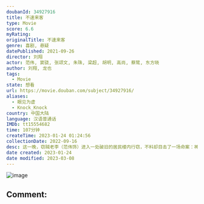 ```yaml
---
doubanId: 34927916
title: 不速来客
type: Movie
score: 6.6
myRating: 
originalTitle: 不速来客
genre: 喜剧, 悬疑
datePublished: 2021-09-26
director: 刘翔
actor: 范伟, 窦骁, 张颂文, 朱珠, 梁超, 胡明, 高尚, 蔡鹭, 东方晓
author: 刘翔, 龙也
tags:
  - Movie
state: 想看
url: https://movie.douban.com/subject/34927916/
aliases:
  - 眼见为虚
  - Knock_Knock
country: 中国大陆
language: 汉语普通话
IMDb: tt15554682
time: 107分钟
createTime: 2023-01-24 01:24:56
collectionDate: 2022-09-16
desc: 这一晚，窃贼老李（范伟饰）进入一处破旧的居民楼内行窃，不料却目击了一场命案：神秘女子（朱珠饰）离奇被杀，就在老李拼命制伏凶手阎正（张颂文饰）之际，外卖员马明亮（窦骁饰）突然也莫名其妙地出现在这...
date created: 2023-01-24
date modified: 2023-03-08
---
```


![image](p2687924214.jpg)

Comment:
---
